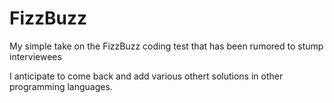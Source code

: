# FizzBuzz
My simple take on the FizzBuzz coding test that has been rumored to stump interviewees 

I anticipate to come back and add various othert solutions in other programming languages.
